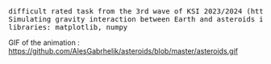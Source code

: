 <pre>
difficult rated task from the 3rd wave of KSI 2023/2024 (https://ksi.fi.muni.cz/)
Simulating gravity interaction between Earth and asteroids in graph animation. (data from the asteroids.json file)
libraries: matplotlib, numpy </pre>
GIF of the animation : <a>https://github.com/AlesGabrhelik/asteroids/blob/master/asteroids.gif</a>

